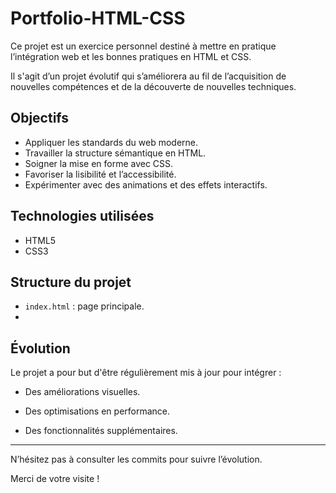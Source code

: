 # Portfolio-HTML-CSS

Ce projet est un exercice personnel destiné à mettre en pratique l’intégration web et les bonnes pratiques en HTML et CSS.

Il s'agit d’un projet évolutif qui s’améliorera au fil de l’acquisition de nouvelles compétences et de la découverte de nouvelles techniques.

## Objectifs

- Appliquer les standards du web moderne.
- Travailler la structure sémantique en HTML.
- Soigner la mise en forme avec CSS.
- Favoriser la lisibilité et l’accessibilité.
- Expérimenter avec des animations et des effets interactifs.

## Technologies utilisées

- HTML5
- CSS3

## Structure du projet

- `index.html` : page principale.
-

## Évolution

Le projet a pour but d'être régulièrement mis à jour pour intégrer :

- Des améliorations visuelles.

- Des optimisations en performance.
- Des fonctionnalités supplémentaires.

---

N’hésitez pas à consulter les commits pour suivre l’évolution.

Merci de votre visite !
